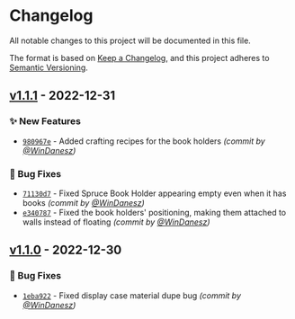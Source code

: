 # Changelog
All notable changes to this project will be documented in this file.

The format is based on [Keep a Changelog](https://keepachangelog.com/en/1.0.0/),
and this project adheres to [Semantic Versioning](https://semver.org/spec/v2.0.0.html).


## [v1.1.1] - 2022-12-31
### :sparkles: New Features
- [`980967e`](https://github.com/WinDanesz/BetterDisplays/commit/980967e3e6c047155ef27224309f08ca19a56ff7) - Added crafting recipes for the book holders *(commit by [@WinDanesz](https://github.com/WinDanesz))*

### :bug: Bug Fixes
- [`71130d7`](https://github.com/WinDanesz/BetterDisplays/commit/71130d7749d97a46ccb3856743f47392ffeebb42) - Fixed Spruce Book Holder appearing empty even when it has books *(commit by [@WinDanesz](https://github.com/WinDanesz))*
- [`e340787`](https://github.com/WinDanesz/BetterDisplays/commit/e340787830bff17321216fe7566fdac281a38ac9) - Fixed the book holders' positioning, making them attached to walls instead of floating *(commit by [@WinDanesz](https://github.com/WinDanesz))*


## [v1.1.0] - 2022-12-30
### :bug: Bug Fixes
- [`1eba922`](https://github.com/WinDanesz/BetterDisplays/commit/1eba922b88e155d6b1ef8b32cbd5340891edcfb4) - Fixed display case material dupe bug *(commit by [@WinDanesz](https://github.com/WinDanesz))*


[v1.1.0]: https://github.com/WinDanesz/BetterDisplays/compare/v1.0.0...v1.1.0
[v1.1.1]: https://github.com/WinDanesz/BetterDisplays/compare/v1.1.0...v1.1.1